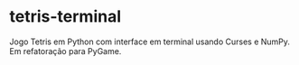 # tetris-terminal
Jogo Tetris em Python com interface em terminal usando Curses e NumPy. Em refatoração para PyGame.
